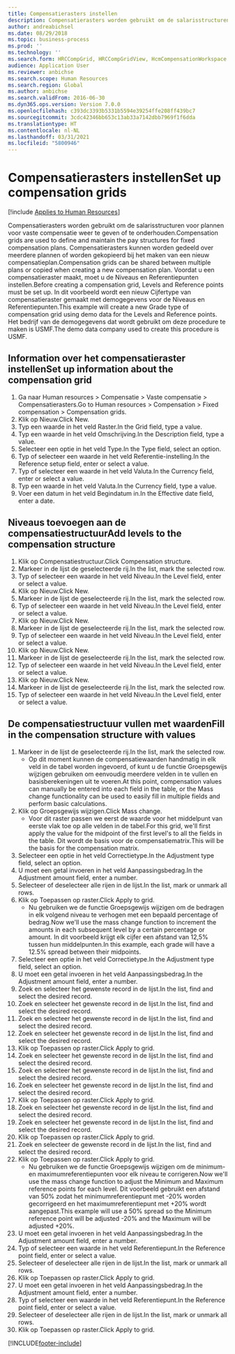 ```yaml
---
title: Compensatierasters instellen
description: Compensatierasters worden gebruikt om de salarisstructuren voor plannen voor vaste compensatie weer te geven of te onderhouden.
author: andreabichsel
ms.date: 08/29/2018
ms.topic: business-process
ms.prod: ''
ms.technology: ''
ms.search.form: HRCCompGrid, HRCCompGridView, HcmCompensationWorkspace
audience: Application User
ms.reviewer: anbichse
ms.search.scope: Human Resources
ms.search.region: Global
ms.author: anbichse
ms.search.validFrom: 2016-06-30
ms.dyn365.ops.version: Version 7.0.0
ms.openlocfilehash: c393dc3393b5331b5594e39254ffe208ff439bc7
ms.sourcegitcommit: 3cdc42346bb653c13ab33a7142dbb7969f1f6dda
ms.translationtype: HT
ms.contentlocale: nl-NL
ms.lasthandoff: 03/31/2021
ms.locfileid: "5800946"
---
```

# <a name="set-up-compensation-grids"></a><span data-ttu-id="fd60a-103">Compensatierasters instellen</span><span class="sxs-lookup"><span data-stu-id="fd60a-103">Set up compensation grids</span></span>

[!include [Applies to Human Resources](../includes/applies-to-hr.md)]

<span data-ttu-id="fd60a-104">Compensatierasters worden gebruikt om de salarisstructuren voor plannen voor vaste compensatie weer te geven of te onderhouden.</span><span class="sxs-lookup"><span data-stu-id="fd60a-104">Compensation grids are used to define and maintain the pay structures for fixed compensation plans.</span></span> <span data-ttu-id="fd60a-105">Compensatierasters kunnen worden gedeeld over meerdere plannen of worden gekopieerd bij het maken van een nieuw compensatieplan.</span><span class="sxs-lookup"><span data-stu-id="fd60a-105">Compensation grids can be shared between multiple plans or copied when creating a new compensation plan.</span></span>  <span data-ttu-id="fd60a-106">Voordat u een compensatieraster maakt, moet u de Niveaus en Referentiepunten instellen.</span><span class="sxs-lookup"><span data-stu-id="fd60a-106">Before creating a compensation grid, Levels and Reference points must be set up.</span></span> <span data-ttu-id="fd60a-107">In dit voorbeeld wordt een nieuw Cijfertype van compensatieraster gemaakt met demogegevens voor de Niveaus en Referentiepunten.</span><span class="sxs-lookup"><span data-stu-id="fd60a-107">This example will create a new Grade type of compensation grid using demo data for the Levels and Reference points.</span></span> <span data-ttu-id="fd60a-108">Het bedrijf van de demogegevens dat wordt gebruikt om deze procedure te maken is USMF.</span><span class="sxs-lookup"><span data-stu-id="fd60a-108">The demo data company used to create this procedure is USMF.</span></span>


## <a name="set-up-information-about-the-compensation-grid"></a><span data-ttu-id="fd60a-109">Information over het compensatieraster instellen</span><span class="sxs-lookup"><span data-stu-id="fd60a-109">Set up information about the compensation grid</span></span>
1. <span data-ttu-id="fd60a-110">Ga naar Human resources > Compensatie > Vaste compensatie > Compensatierasters.</span><span class="sxs-lookup"><span data-stu-id="fd60a-110">Go to Human resources > Compensation > Fixed compensation > Compensation grids.</span></span>
2. <span data-ttu-id="fd60a-111">Klik op Nieuw.</span><span class="sxs-lookup"><span data-stu-id="fd60a-111">Click New.</span></span>
3. <span data-ttu-id="fd60a-112">Typ een waarde in het veld Raster.</span><span class="sxs-lookup"><span data-stu-id="fd60a-112">In the Grid field, type a value.</span></span>
4. <span data-ttu-id="fd60a-113">Typ een waarde in het veld Omschrijving.</span><span class="sxs-lookup"><span data-stu-id="fd60a-113">In the Description field, type a value.</span></span>
5. <span data-ttu-id="fd60a-114">Selecteer een optie in het veld Type.</span><span class="sxs-lookup"><span data-stu-id="fd60a-114">In the Type field, select an option.</span></span>
6. <span data-ttu-id="fd60a-115">Typ of selecteer een waarde in het veld Referentie-instelling.</span><span class="sxs-lookup"><span data-stu-id="fd60a-115">In the Reference setup field, enter or select a value.</span></span>
7. <span data-ttu-id="fd60a-116">Typ of selecteer een waarde in het veld Valuta.</span><span class="sxs-lookup"><span data-stu-id="fd60a-116">In the Currency field, enter or select a value.</span></span>
8. <span data-ttu-id="fd60a-117">Typ een waarde in het veld Valuta.</span><span class="sxs-lookup"><span data-stu-id="fd60a-117">In the Currency field, type a value.</span></span>
9. <span data-ttu-id="fd60a-118">Voer een datum in het veld Begindatum in.</span><span class="sxs-lookup"><span data-stu-id="fd60a-118">In the Effective date field, enter a date.</span></span>

## <a name="add-levels-to-the-compensation-structure"></a><span data-ttu-id="fd60a-119">Niveaus toevoegen aan de compensatiestructuur</span><span class="sxs-lookup"><span data-stu-id="fd60a-119">Add levels to the compensation structure</span></span>
1. <span data-ttu-id="fd60a-120">Klik op Compensatiestructuur.</span><span class="sxs-lookup"><span data-stu-id="fd60a-120">Click Compensation structure.</span></span>
2. <span data-ttu-id="fd60a-121">Markeer in de lijst de geselecteerde rij.</span><span class="sxs-lookup"><span data-stu-id="fd60a-121">In the list, mark the selected row.</span></span>
3. <span data-ttu-id="fd60a-122">Typ of selecteer een waarde in het veld Niveau.</span><span class="sxs-lookup"><span data-stu-id="fd60a-122">In the Level field, enter or select a value.</span></span>
4. <span data-ttu-id="fd60a-123">Klik op Nieuw.</span><span class="sxs-lookup"><span data-stu-id="fd60a-123">Click New.</span></span>
5. <span data-ttu-id="fd60a-124">Markeer in de lijst de geselecteerde rij.</span><span class="sxs-lookup"><span data-stu-id="fd60a-124">In the list, mark the selected row.</span></span>
6. <span data-ttu-id="fd60a-125">Typ of selecteer een waarde in het veld Niveau.</span><span class="sxs-lookup"><span data-stu-id="fd60a-125">In the Level field, enter or select a value.</span></span>
7. <span data-ttu-id="fd60a-126">Klik op Nieuw.</span><span class="sxs-lookup"><span data-stu-id="fd60a-126">Click New.</span></span>
8. <span data-ttu-id="fd60a-127">Markeer in de lijst de geselecteerde rij.</span><span class="sxs-lookup"><span data-stu-id="fd60a-127">In the list, mark the selected row.</span></span>
9. <span data-ttu-id="fd60a-128">Typ of selecteer een waarde in het veld Niveau.</span><span class="sxs-lookup"><span data-stu-id="fd60a-128">In the Level field, enter or select a value.</span></span>
10. <span data-ttu-id="fd60a-129">Klik op Nieuw.</span><span class="sxs-lookup"><span data-stu-id="fd60a-129">Click New.</span></span>
11. <span data-ttu-id="fd60a-130">Markeer in de lijst de geselecteerde rij.</span><span class="sxs-lookup"><span data-stu-id="fd60a-130">In the list, mark the selected row.</span></span>
12. <span data-ttu-id="fd60a-131">Typ of selecteer een waarde in het veld Niveau.</span><span class="sxs-lookup"><span data-stu-id="fd60a-131">In the Level field, enter or select a value.</span></span>
13. <span data-ttu-id="fd60a-132">Klik op Nieuw.</span><span class="sxs-lookup"><span data-stu-id="fd60a-132">Click New.</span></span>
14. <span data-ttu-id="fd60a-133">Markeer in de lijst de geselecteerde rij.</span><span class="sxs-lookup"><span data-stu-id="fd60a-133">In the list, mark the selected row.</span></span>
15. <span data-ttu-id="fd60a-134">Typ of selecteer een waarde in het veld Niveau.</span><span class="sxs-lookup"><span data-stu-id="fd60a-134">In the Level field, enter or select a value.</span></span>

## <a name="fill-in-the-compensation-structure-with-values"></a><span data-ttu-id="fd60a-135">De compensatiestructuur vullen met waarden</span><span class="sxs-lookup"><span data-stu-id="fd60a-135">Fill in the compensation structure with values</span></span>
1. <span data-ttu-id="fd60a-136">Markeer in de lijst de geselecteerde rij.</span><span class="sxs-lookup"><span data-stu-id="fd60a-136">In the list, mark the selected row.</span></span>
    * <span data-ttu-id="fd60a-137">Op dit moment kunnen de compensatiewaarden handmatig in elk veld in de tabel worden ingevoerd, of kunt u de functie Groepsgewijs wijzigen gebruiken om eenvoudig meerdere velden in te vullen en basisberekeningen uit te voeren.</span><span class="sxs-lookup"><span data-stu-id="fd60a-137">At this point, compensation values can manually be entered into each field in the table, or the Mass change functionality can be used to easily fill in multiple fields and perform basic calculations.</span></span>  
2. <span data-ttu-id="fd60a-138">Klik op Groepsgewijs wijzigen.</span><span class="sxs-lookup"><span data-stu-id="fd60a-138">Click Mass change.</span></span>
    * <span data-ttu-id="fd60a-139">Voor dit raster passen we eerst de waarde voor het middelpunt van eerste vlak toe op alle velden in de tabel.</span><span class="sxs-lookup"><span data-stu-id="fd60a-139">For this grid, we'll first apply the value for the midpoint of the first level's to all the fields in the table.</span></span> <span data-ttu-id="fd60a-140">Dit wordt de basis voor de compensatiematrix.</span><span class="sxs-lookup"><span data-stu-id="fd60a-140">This will be the basis for the compensation matrix.</span></span>  
3. <span data-ttu-id="fd60a-141">Selecteer een optie in het veld Correctietype.</span><span class="sxs-lookup"><span data-stu-id="fd60a-141">In the Adjustment type field, select an option.</span></span>
4. <span data-ttu-id="fd60a-142">U moet een getal invoeren in het veld Aanpassingsbedrag.</span><span class="sxs-lookup"><span data-stu-id="fd60a-142">In the Adjustment amount field, enter a number.</span></span>
5. <span data-ttu-id="fd60a-143">Selecteer of deselecteer alle rijen in de lijst.</span><span class="sxs-lookup"><span data-stu-id="fd60a-143">In the list, mark or unmark all rows.</span></span>
6. <span data-ttu-id="fd60a-144">Klik op Toepassen op raster.</span><span class="sxs-lookup"><span data-stu-id="fd60a-144">Click Apply to grid.</span></span>
    * <span data-ttu-id="fd60a-145">Nu gebruiken we de functie Groepsgewijs wijzigen om de bedragen in elk volgend niveau te verhogen met een bepaald percentage of bedrag.</span><span class="sxs-lookup"><span data-stu-id="fd60a-145">Now we'll use the mass change function to increment the amounts in each subsequent level by a certain percentage or amount.</span></span> <span data-ttu-id="fd60a-146">In dit voorbeeld krijgt elk cijfer een afstand van 12,5% tussen hun middelpunten.</span><span class="sxs-lookup"><span data-stu-id="fd60a-146">In this example, each grade will have a 12.5% spread between their midpoints.</span></span>  
7. <span data-ttu-id="fd60a-147">Selecteer een optie in het veld Correctietype.</span><span class="sxs-lookup"><span data-stu-id="fd60a-147">In the Adjustment type field, select an option.</span></span>
8. <span data-ttu-id="fd60a-148">U moet een getal invoeren in het veld Aanpassingsbedrag.</span><span class="sxs-lookup"><span data-stu-id="fd60a-148">In the Adjustment amount field, enter a number.</span></span>
9. <span data-ttu-id="fd60a-149">Zoek en selecteer het gewenste record in de lijst.</span><span class="sxs-lookup"><span data-stu-id="fd60a-149">In the list, find and select the desired record.</span></span>
10. <span data-ttu-id="fd60a-150">Zoek en selecteer het gewenste record in de lijst.</span><span class="sxs-lookup"><span data-stu-id="fd60a-150">In the list, find and select the desired record.</span></span>
11. <span data-ttu-id="fd60a-151">Zoek en selecteer het gewenste record in de lijst.</span><span class="sxs-lookup"><span data-stu-id="fd60a-151">In the list, find and select the desired record.</span></span>
12. <span data-ttu-id="fd60a-152">Zoek en selecteer het gewenste record in de lijst.</span><span class="sxs-lookup"><span data-stu-id="fd60a-152">In the list, find and select the desired record.</span></span>
13. <span data-ttu-id="fd60a-153">Klik op Toepassen op raster.</span><span class="sxs-lookup"><span data-stu-id="fd60a-153">Click Apply to grid.</span></span>
14. <span data-ttu-id="fd60a-154">Zoek en selecteer het gewenste record in de lijst.</span><span class="sxs-lookup"><span data-stu-id="fd60a-154">In the list, find and select the desired record.</span></span>
15. <span data-ttu-id="fd60a-155">Zoek en selecteer het gewenste record in de lijst.</span><span class="sxs-lookup"><span data-stu-id="fd60a-155">In the list, find and select the desired record.</span></span>
16. <span data-ttu-id="fd60a-156">Zoek en selecteer het gewenste record in de lijst.</span><span class="sxs-lookup"><span data-stu-id="fd60a-156">In the list, find and select the desired record.</span></span>
17. <span data-ttu-id="fd60a-157">Klik op Toepassen op raster.</span><span class="sxs-lookup"><span data-stu-id="fd60a-157">Click Apply to grid.</span></span>
18. <span data-ttu-id="fd60a-158">Zoek en selecteer het gewenste record in de lijst.</span><span class="sxs-lookup"><span data-stu-id="fd60a-158">In the list, find and select the desired record.</span></span>
19. <span data-ttu-id="fd60a-159">Zoek en selecteer het gewenste record in de lijst.</span><span class="sxs-lookup"><span data-stu-id="fd60a-159">In the list, find and select the desired record.</span></span>
20. <span data-ttu-id="fd60a-160">Klik op Toepassen op raster.</span><span class="sxs-lookup"><span data-stu-id="fd60a-160">Click Apply to grid.</span></span>
21. <span data-ttu-id="fd60a-161">Zoek en selecteer de gewenste record in de lijst.</span><span class="sxs-lookup"><span data-stu-id="fd60a-161">In the list, find and select the desired record.</span></span>
22. <span data-ttu-id="fd60a-162">Klik op Toepassen op raster.</span><span class="sxs-lookup"><span data-stu-id="fd60a-162">Click Apply to grid.</span></span>
    * <span data-ttu-id="fd60a-163">Nu gebruiken we de functie Groepsgewijs wijzigen om de minimum- en maximumreferentiepunten voor elk niveau te corrigeren.</span><span class="sxs-lookup"><span data-stu-id="fd60a-163">Now we'll use the mass change function to adjust the Minimum and Maximum reference points for each level.</span></span> <span data-ttu-id="fd60a-164">Dit voorbeeld gebruikt een afstand van 50% zodat het minimumreferentiepunt met -20% worden gecorrigeerd en het maximumreferentiepunt met +20% wordt aangepast.</span><span class="sxs-lookup"><span data-stu-id="fd60a-164">This example will use a 50% spread so the Minimum reference point will be adjusted -20% and the Maximum will be adjusted +20%.</span></span>  
23. <span data-ttu-id="fd60a-165">U moet een getal invoeren in het veld Aanpassingsbedrag.</span><span class="sxs-lookup"><span data-stu-id="fd60a-165">In the Adjustment amount field, enter a number.</span></span>
24. <span data-ttu-id="fd60a-166">Typ of selecteer een waarde in het veld Referentiepunt.</span><span class="sxs-lookup"><span data-stu-id="fd60a-166">In the Reference point field, enter or select a value.</span></span>
25. <span data-ttu-id="fd60a-167">Selecteer of deselecteer alle rijen in de lijst.</span><span class="sxs-lookup"><span data-stu-id="fd60a-167">In the list, mark or unmark all rows.</span></span>
26. <span data-ttu-id="fd60a-168">Klik op Toepassen op raster.</span><span class="sxs-lookup"><span data-stu-id="fd60a-168">Click Apply to grid.</span></span>
27. <span data-ttu-id="fd60a-169">U moet een getal invoeren in het veld Aanpassingsbedrag.</span><span class="sxs-lookup"><span data-stu-id="fd60a-169">In the Adjustment amount field, enter a number.</span></span>
28. <span data-ttu-id="fd60a-170">Typ of selecteer een waarde in het veld Referentiepunt.</span><span class="sxs-lookup"><span data-stu-id="fd60a-170">In the Reference point field, enter or select a value.</span></span>
29. <span data-ttu-id="fd60a-171">Selecteer of deselecteer alle rijen in de lijst.</span><span class="sxs-lookup"><span data-stu-id="fd60a-171">In the list, mark or unmark all rows.</span></span>
30. <span data-ttu-id="fd60a-172">Klik op Toepassen op raster.</span><span class="sxs-lookup"><span data-stu-id="fd60a-172">Click Apply to grid.</span></span>



[!INCLUDE[footer-include](../includes/footer-banner.md)]